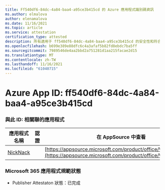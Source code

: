 ```yaml
---
title: Ff540df6-84dc-4a84-baa4-a95ce3b415cd 的 Azure 應用程式識別碼資訊
ms.author: elmalova
author: elenamalova
ms.date: 11/16/2021
ms.topic: article
ms.service: attestation
certification_type: attested
description: 所有適用于 ff540df6-84dc-4a84-baa4-a95ce3b415cd 的安全性和符合性資訊資訊。
ms.openlocfilehash: b699e389e88dfc6c4a3afaf5b82fd8ebdc7ba5ff
ms.sourcegitcommit: 7989546de4aa2bbd2a751281d1aa215facae2d15
ms.translationtype: MT
ms.contentlocale: zh-TW
ms.lasthandoff: 11/16/2021
ms.locfileid: "61040715"
---
```

# <a name="azure-app-id-ff540df6-84dc-4a84-baa4-a95ce3b415cd"></a>Azure App ID: ff540df6-84dc-4a84-baa4-a95ce3b415cd


### <a name="apps-associated-with-this-id"></a>與此 ID: 相關聯的應用程式
| **應用程式名稱** | **認證** | **在 AppSource 中查看** |
|--------------|---------------|-----------------------|
| [NickNack](https://docs.microsoft.com/microsoft-365-app-certification/forward/WA200003196) |  | [https://appsource.microsoft.com/product/office/WA200003196](https://appsource.microsoft.com/product/office/WA200003196) |

### <a name="microsoft-365-app-compliance-status"></a>Microsoft 365 應用程式規範狀態
- Publisher Attestaton 狀態：已完成
